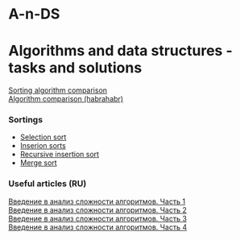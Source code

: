 A-n-DS
======

# Algorithms and data structures - tasks and solutions

[Sorting algorithm comparison](http://en.wikipedia.org/wiki/Sorting_algorithm#Comparison_of_algorithms)   
[Algorithm comparison (habrahabr)](http://habrahabr.ru/post/188010/)

### Sortings 
 - [Selection sort](https://dotnetfiddle.net/9VvsTX)
 - [Inserion sorts](https://dotnetfiddle.net/3dsifx)
 - [Recursive insertion sort](https://dotnetfiddle.net/KR5k2v)
 - [Merge sort](https://dotnetfiddle.net/pgR9rX)

### Useful articles (RU)
[Введение в анализ сложности алгоритмов. Часть 1](http://habrahabr.ru/post/196560/)   
[Введение в анализ сложности алгоритмов. Часть 2](http://habrahabr.ru/post/195482/)   
[Введение в анализ сложности алгоритмов. Часть 3](http://habrahabr.ru/post/195996/)   
[Введение в анализ сложности алгоритмов. Часть 4](http://habrahabr.ru/post/196226/)
